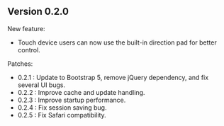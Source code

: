 
## Version 0.2.0

New feature:
- Touch device users can now use the built-in direction pad for better control.

Patches:
- 0.2.1 : Update to Bootstrap 5, remove jQuery dependency, and fix several UI bugs.
- 0.2.2 : Improve cache and update handling.
- 0.2.3 : Improve startup performance.
- 0.2.4 : Fix session saving bug.
- 0.2.5 : Fix Safari compatibility.
